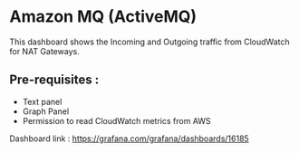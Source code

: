 # Amazon MQ (ActiveMQ)

This dashboard shows the Incoming and Outgoing traffic from CloudWatch for NAT Gateways.

## Pre-requisites :
* Text panel
* Graph Panel
* Permission to read CloudWatch metrics from AWS

Dashboard link : https://grafana.com/grafana/dashboards/16185